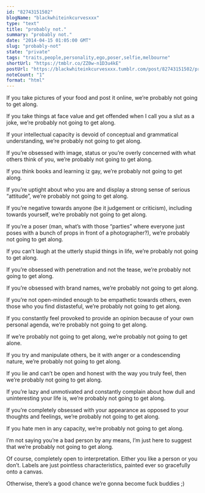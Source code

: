 ```yaml
---
id: "82743151502"
blogName: "blackwhiteinkcurvesxxx"
type: "text"
title: "probably not."
summary: "probably not."
date: "2014-04-15 01:05:00 GMT"
slug: "probably-not"
state: "private"
tags: "traits,people,personality,ego,poser,selfie,melbourne"
shortUrl: "https://tmblr.co/ZZ0w-n1D3u4kE"
postUrl: "https://blackwhiteinkcurvesxxx.tumblr.com/post/82743151502/probably-not"
noteCount: "1"
format: "html"
---
```


If you take pictures of your food and post it online, we’re probably not going to get along. 

If you take things at face value and get offended when I call you a slut as a joke, we’re probably not going to get along.

If your intellectual capacity is devoid of conceptual and grammatical understanding, we’re probably not going to get along.

If you’re obsessed with image, status or you’re overly concerned with what others think of you, we’re probably not going to get along.

If you think books and learning iz gay, we’re probably not going to get along.

If you’re uptight about who you are and display a strong sense of serious “attitude”, we’re probably not going to get along.

If you’re negative towards anyone (be it judgement or criticism), including towards yourself, we’re probably not going to get along.

If you’re a poser (man, what’s with those “parties” where everyone just poses with a bunch of props in front of a photographer?), we’re probably not going to get along.

If you can’t laugh at the utterly stupid things in life, we’re probably not going to get along.

If you’re obsessed with penetration and not the tease, we’re probably not going to get along.

If you’re obsessed with brand names, we’re probably not going to get along.

If you’re not open-minded enough to be empathetic towards others, even those who you find distasteful, we’re probably not going to get along.

If you constantly feel provoked to provide an opinion because of your own personal agenda, we’re probably not going to get along.

If we’re probably not going to get along, we’re probably not going to get alone.

If you try and manipulate others, be it with anger or a condescending nature, we’re probably not going to get along.

If you lie and can’t be open and honest with the way you truly feel, then we’re probably not going to get along.

If you’re lazy and unmotivated and constantly complain about how dull and uninteresting your life is, we’re probably not going to get along.

If you’re completely obsessed with your appearance as opposed to your thoughts and feelings, we’re probably not going to get along.

If you hate men in any capacity, we’re probably not going to get along.

I’m not saying you’re a bad person by any means, I’m just here to suggest that we’re probably not going to get along.

Of course, completely open to interpretation. Either you like a person or you don’t. Labels are just pointless characteristics, painted ever so gracefully onto a canvas.

Otherwise, there’s a good chance we’re gonna become fuck buddies ;)